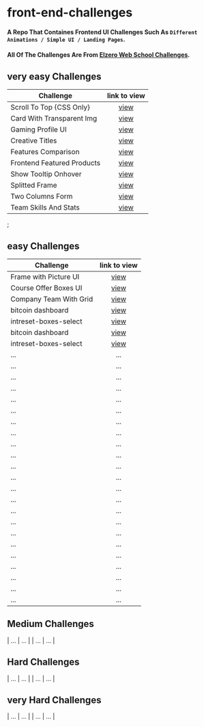 # front-end-challenges

#### A Repo That Containes Frontend UI Challenges Such As `Different Animations / Simple UI / Landing Pages`.

#### All Of The Challenges Are From  [Elzero Web School Challenges](https://elzero.org/category/challenges/front-end-challenges/).

## very easy Challenges

| Challenge | link to view |
|---|:-:|
| Scroll To Top {CSS Only} | [view](https://mohamed-ayman01.github.io/front-end-challenges/very-easy/Scroll%20To%20Top%20%7BPure%20CSS%7D/) |
| Card With Transparent Img | [view](https://mohamed-ayman01.github.io/front-end-challenges/very-easy/frontend-card-with-transparent-img/) |
| Gaming Profile UI | [view](https://mohamed-ayman01.github.io/front-end-challenges/very-easy/Gaming-Profile-UI/) |
| Creative Titles | [view](https://mohamed-ayman01.github.io/front-end-challenges/very-easy/frontend-creative-titles/) |
| Features Comparison | [view](https://mohamed-ayman01.github.io/front-end-challenges/very-easy/frontend-features-comparison/) |
| Frontend Featured Products | [view](https://mohamed-ayman01.github.io/front-end-challenges/very-easy/frontend-featured-products/) |
| Show Tooltip Onhover | [view](https://mohamed-ayman01.github.io/front-end-challenges/very-easy/show-tooltip-onhover/) |
| Splitted Frame | [view](https://mohamed-ayman01.github.io/front-end-challenges/very-easy/splitted-frame/) |
| Two Columns Form | [view](https://mohamed-ayman01.github.io/front-end-challenges/very-easy/two-columns-form/) |
| Team Skills And Stats | [view](https://mohamed-ayman01.github.io/front-end-challenges/very-easy/frontend-team-skills-and-stats-design/) |
;
## easy Challenges

| Challenge | link to view |
|---|:-:|
| Frame with Picture UI | [view](https://mohamed-ayman01.github.io/front-end-challenges/easy/frontend-picture-with-frame/) |
| Course Offer Boxes UI | [view](https://mohamed-ayman01.github.io/front-end-challenges/easy/course-offer-box/) |
| Company Team With Grid | [view](https://mohamed-ayman01.github.io/front-end-challenges/easy/company-team-with-grid/) |
| bitcoin dashboard | [view](https://mohamed-ayman01.github.io/front-end-challenges/easy/bitcoin-dashboard/) |
| intreset-boxes-select | [view](https://mohamed-ayman01.github.io/front-end-challenges/easy/intreset-boxes-select/) |
| bitcoin dashboard | [view](https://mohamed-ayman01.github.io/front-end-challenges/easy/bitcoin-dashboard/) |
| intreset-boxes-select | [view](https://mohamed-ayman01.github.io/front-end-challenges/easy/chat-messenger/) |
| ... | ... |
| ... | ... |
| ... | ... |
| ... | ... |
| ... | ... |
| ... | ... |
| ... | ... |
| ... | ... |
| ... | ... |
| ... | ... |
| ... | ... |
| ... | ... |
| ... | ... |
| ... | ... |
| ... | ... |
| ... | ... |
| ... | ... |
| ... | ... |
| ... | ... |
| ... | ... |
| ... | ... |
| ... | ... |
| ... | ... |

## Medium Challenges

| ... | ... |
| ... | ... |

## Hard Challenges

| ... | ... |
| ... | ... |

## very Hard Challenges

| ... | ... |
| ... | ... |
